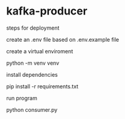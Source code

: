 # kafka-producer


steps for deployment 

create an .env file based on .env.example file

create a virtual enviroment 

python -m venv venv


install dependencies

pip install -r requirements.txt 

run program

python consumer.py